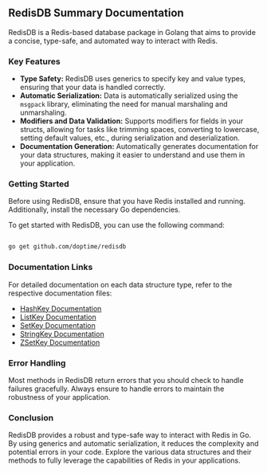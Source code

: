 ## RedisDB Summary Documentation

RedisDB is a Redis-based database package in Golang that aims to provide a concise, type-safe, and automated way to interact with Redis.

### Key Features

- **Type Safety:** RedisDB uses generics to specify key and value types, ensuring that your data is handled correctly.
- **Automatic Serialization:** Data is automatically serialized using the `msgpack` library, eliminating the need for manual marshaling and unmarshaling.
- **Modifiers and Data Validation:** Supports modifiers for fields in your structs, allowing for tasks like trimming spaces, converting to lowercase, setting default values, etc., during serialization and deserialization.
- **Documentation Generation:** Automatically generates documentation for your data structures, making it easier to understand and use them in your application.

### Getting Started

Before using RedisDB, ensure that you have Redis installed and running. Additionally, install the necessary Go dependencies.

To get started with RedisDB, you can use the following command:

```bash

go get github.com/doptime/redisdb
```

### Documentation Links

For detailed documentation on each data structure type, refer to the respective documentation files:

- [HashKey Documentation](doc_hashkey.md)
- [ListKey Documentation](doc_listKey.md)
- [SetKey Documentation](doc_setkey.md)
- [StringKey Documentation](doc_stringkey.md)
- [ZSetKey Documentation](doc_zsetkey.md)

### Error Handling

Most methods in RedisDB return errors that you should check to handle failures gracefully. Always ensure to handle errors to maintain the robustness of your application.

### Conclusion

RedisDB provides a robust and type-safe way to interact with Redis in Go. By using generics and automatic serialization, it reduces the complexity and potential errors in your code. Explore the various data structures and their methods to fully leverage the capabilities of Redis in your applications.
